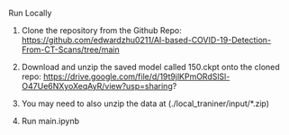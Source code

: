 Run Locally

1. Clone the repository from the Github Repo: https://github.com/edwardzhu0211/AI-based-COVID-19-Detection-From-CT-Scans/tree/main

2. Download and unzip the saved model called 150.ckpt onto the cloned repo: https://drive.google.com/file/d/19t9jlKPmORdSlSl-O47Ue6NXyoXeqAyR/view?usp=sharing?

3. You may need to also unzip the data at (./local_traniner/input/*.zip)

4. Run main.ipynb
   
